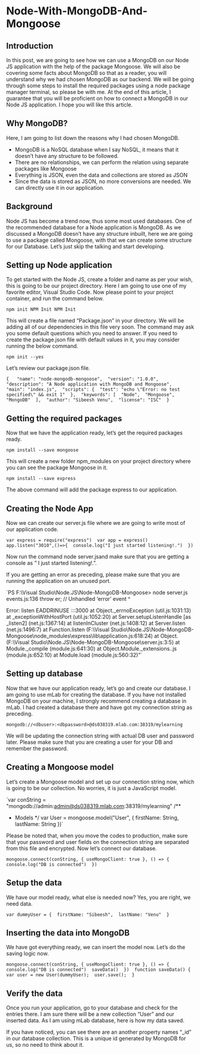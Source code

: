 # Node-With-MongoDB-And-Mongoose

## Introduction

In this post, we are going to see how we can use a MongoDB on our Node JS application with the help of the package Mongoose. We will also be covering some facts about MongoDB so that as a reader, you will understand why we had chosen MongoDB as our backend. We will be going through some steps to install the required packages using a node package manager terminal, so please be with me. At the end of this article, I guarantee that you will be proficient on how to connect a MongoDB in our Node JS application. I hope you will like this article.

## Why MongoDB?

Here, I am going to list down the reasons why I had chosen MongoDB.

- MongoDB is a NoSQL database when I say NoSQL, it means that it doesn’t have any structure to be followed.
- There are no relationships, we can perform the relation using separate packages like Mongoose
- Everything is JSON, even the data and collections are stored as JSON
- Since the data is stored as JSON, no more conversions are needed. We can directly use it in our application.

## Background

Node JS has become a trend now, thus some most used databases. One of the recommended database for a Node application is MongoDB. As we discussed a MongoDB doesn’t have any structure inbuilt, here we are going to use a package called Mongoose, with that we can create some structure for our Database. Let’s just skip the talking and start developing.

## Setting up Node application

To get started with the Node JS, create a folder and name as per your wish, this is going to be our project directory. Here I am going to use one of my favorite editor, Visual Studio Code. Now please point to your project container, and run the command below.

`npm init
NPM Init
NPM Init`

This will create a file named “Package.json” in your directory. We will be adding all of our dependencies in this file very soon. The command may ask you some default questions which you need to answer. If you need to create the package.json file with default values in it, you may consider running the below command.

`npm init --yes`
 
Let’s review our package.json file.

`{  
"name": "node-mongodb-mongoose", 
"version": "1.0.0", 
"description": "A Node application with MongoDB and Mongoose", 
"main": "index.js", 
"scripts": { 
"test": "echo \"Error: no test specified\" && exit 1" 
}, 
"keywords": [ 
"Node", 
"Mongoose", 
"MongoDB" 
], 
"author": "Sibeesh Venu", 
"license": "ISC" 
}`
 
## Getting the required packages

Now that we have the application ready, let’s get the required packages ready.

`npm install --save mongoose`

This will create a new folder npm_modules on your project directory where you can see the package Mongoose in it.

`npm install --save express`

The above command will add the package express to our application.

## Creating the Node App

Now we can create our server.js file where we are going to write most of our application code.

`var express = require("express") 
var app = express() 
app.listen("3010",()=>{ 
console.log("I just started listening!.") 
})`

Now run the command node server.jsand make sure that you are getting a console as ” I just started listening!.”.

If you are getting an error as preceding, please make sure that you are running the application on an unused port.

`PS F:\Visual Studio\Node.JS\Node-MongoDB-Mongoose> node server.js
events.js:136
throw er; // Unhandled ‘error’ event
^

Error: listen EADDRINUSE :::3000
at Object._errnoException (util.js:1031:13)
at _exceptionWithHostPort (util.js:1052:20)
at Server.setupListenHandle [as _listen2] (net.js:1367:14)
at listenInCluster (net.js:1408:12)
at Server.listen (net.js:1496:7)
at Function.listen (F:\Visual Studio\Node.JS\Node-MongoDB-Mongoose\node_modules\express\lib\application.js:618:24)
at Object.<anonymous> (F:\Visual Studio\Node.JS\Node-MongoDB-Mongoose\server.js:3:5)
at Module._compile (module.js:641:30)
at Object.Module._extensions..js (module.js:652:10)
at Module.load (module.js:560:32)”`

## Setting up database

Now that we have our application ready, let’s go and create our database. I am going to use mLab for creating the database. If you have not installed MongoDB on your machine, I strongly recommend creating a database in mLab. I had created a database there and have got my connection string as preceding.

`mongodb://<dbuser>:<dbpassword>@ds038319.mlab.com:38319/mylearning`

We will be updating the connection string with actual DB user and password later. Please make sure that you are creating a user for your DB and remember the password.

## Creating a Mongoose model

Let’s create a Mongoose model and set up our connection string now, which is going to be our collection. No worries, it is just a JavaScript model.

`var conString = "mongodb://admin:admin@ds038319.mlab.com:38319/mylearning" 
/** 
* Models 
*/ 
var User = mongoose.model("User", { 
firstName: String, 
lastName: String 
})`
 
Please be noted that, when you move the codes to production, make sure that your password and user fields on the connection string are separated from this file and encrypted. Now let’s connect our database. 

`mongoose.connect(conString, { useMongoClient: true }, () => { 
console.log("DB is connected") 
})`
 
## Setup the data

We have our model ready, what else is needed now? Yes, you are right, we need data.

`var dummyUser = { 
firstName: "Sibeesh", 
lastName: "Venu" 
}`

## Inserting the data into MongoDB

We have got everything ready, we can insert the model now. Let’s do the saving logic now.

`mongoose.connect(conString, { useMongoClient: true }, () => { 
console.log("DB is connected") 
saveData() 
}) 
function saveData() { 
var user = new User(dummyUser); 
user.save(); 
}`
 
## Verify the data

Once you run your application, go to your database and check for the entries there. I am sure there will be a new collection “User” and our inserted data. As I am using mLab database, here is how my data saved.

If you have noticed, you can see there are an another property names “_id” in our database collection. This is a unique id generated by MongoDB for us, so no need to think about it.
